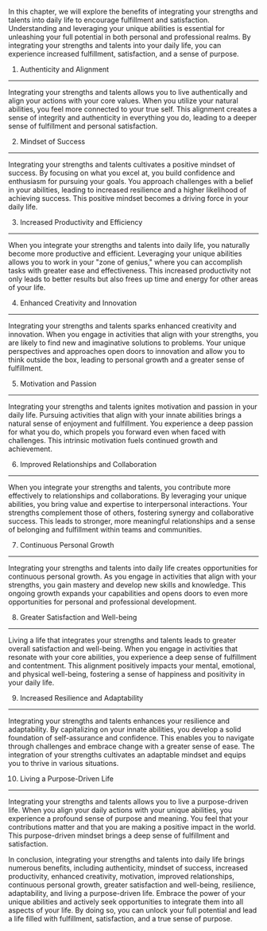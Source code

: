 
In this chapter, we will explore the benefits of integrating your strengths and talents into daily life to encourage fulfillment and satisfaction. Understanding and leveraging your unique abilities is essential for unleashing your full potential in both personal and professional realms. By integrating your strengths and talents into your daily life, you can experience increased fulfillment, satisfaction, and a sense of purpose.

1. Authenticity and Alignment
-----------------------------

Integrating your strengths and talents allows you to live authentically and align your actions with your core values. When you utilize your natural abilities, you feel more connected to your true self. This alignment creates a sense of integrity and authenticity in everything you do, leading to a deeper sense of fulfillment and personal satisfaction.

2. Mindset of Success
---------------------

Integrating your strengths and talents cultivates a positive mindset of success. By focusing on what you excel at, you build confidence and enthusiasm for pursuing your goals. You approach challenges with a belief in your abilities, leading to increased resilience and a higher likelihood of achieving success. This positive mindset becomes a driving force in your daily life.

3. Increased Productivity and Efficiency
----------------------------------------

When you integrate your strengths and talents into daily life, you naturally become more productive and efficient. Leveraging your unique abilities allows you to work in your "zone of genius," where you can accomplish tasks with greater ease and effectiveness. This increased productivity not only leads to better results but also frees up time and energy for other areas of your life.

4. Enhanced Creativity and Innovation
-------------------------------------

Integrating your strengths and talents sparks enhanced creativity and innovation. When you engage in activities that align with your strengths, you are likely to find new and imaginative solutions to problems. Your unique perspectives and approaches open doors to innovation and allow you to think outside the box, leading to personal growth and a greater sense of fulfillment.

5. Motivation and Passion
-------------------------

Integrating your strengths and talents ignites motivation and passion in your daily life. Pursuing activities that align with your innate abilities brings a natural sense of enjoyment and fulfillment. You experience a deep passion for what you do, which propels you forward even when faced with challenges. This intrinsic motivation fuels continued growth and achievement.

6. Improved Relationships and Collaboration
-------------------------------------------

When you integrate your strengths and talents, you contribute more effectively to relationships and collaborations. By leveraging your unique abilities, you bring value and expertise to interpersonal interactions. Your strengths complement those of others, fostering synergy and collaborative success. This leads to stronger, more meaningful relationships and a sense of belonging and fulfillment within teams and communities.

7. Continuous Personal Growth
-----------------------------

Integrating your strengths and talents into daily life creates opportunities for continuous personal growth. As you engage in activities that align with your strengths, you gain mastery and develop new skills and knowledge. This ongoing growth expands your capabilities and opens doors to even more opportunities for personal and professional development.

8. Greater Satisfaction and Well-being
--------------------------------------

Living a life that integrates your strengths and talents leads to greater overall satisfaction and well-being. When you engage in activities that resonate with your core abilities, you experience a deep sense of fulfillment and contentment. This alignment positively impacts your mental, emotional, and physical well-being, fostering a sense of happiness and positivity in your daily life.

9. Increased Resilience and Adaptability
----------------------------------------

Integrating your strengths and talents enhances your resilience and adaptability. By capitalizing on your innate abilities, you develop a solid foundation of self-assurance and confidence. This enables you to navigate through challenges and embrace change with a greater sense of ease. The integration of your strengths cultivates an adaptable mindset and equips you to thrive in various situations.

10. Living a Purpose-Driven Life
--------------------------------

Integrating your strengths and talents allows you to live a purpose-driven life. When you align your daily actions with your unique abilities, you experience a profound sense of purpose and meaning. You feel that your contributions matter and that you are making a positive impact in the world. This purpose-driven mindset brings a deep sense of fulfillment and satisfaction.

In conclusion, integrating your strengths and talents into daily life brings numerous benefits, including authenticity, mindset of success, increased productivity, enhanced creativity, motivation, improved relationships, continuous personal growth, greater satisfaction and well-being, resilience, adaptability, and living a purpose-driven life. Embrace the power of your unique abilities and actively seek opportunities to integrate them into all aspects of your life. By doing so, you can unlock your full potential and lead a life filled with fulfillment, satisfaction, and a true sense of purpose.
